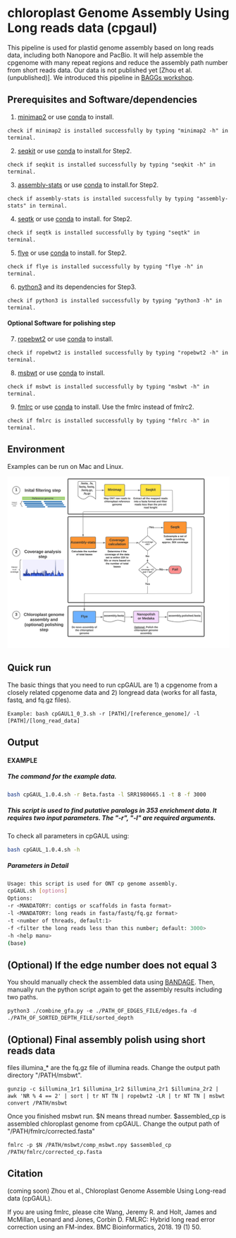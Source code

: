 # chloroplast Genome Assembly Using Long reads data (cpgaul)

This pipeline is used for plastid genome assembly based on long reads data, including both Nanopore and PacBio. It will help assemble the cpgenome with many repeat regions and reduce the assembly path number from short reads data. Our data is not published yet [Zhou et al. (unpublished)]. We introduced this pipeline in [BAGGs workshop](https://tarheels.live/baags/).

## Prerequisites and Software/dependencies

1. [minimap2](https://github.com/lh3/minimap2) or use [conda](https://anaconda.org/bioconda/minimap2) to install.
```
check if minimap2 is installed successfully by typing "minimap2 -h" in terminal.
```

2. [seqkit](https://bioinf.shenwei.me/seqkit/) or use [conda](https://anaconda.org/bioconda/seqkit) to install.for Step2.

```
check if seqkit is installed successfully by typing "seqkit -h" in terminal.
```
3. [assembly-stats](https://github.com/sanger-pathogens/assembly-stats) or use [conda](https://anaconda.org/bioconda/assembly-stats) to install.for Step2.

```
check if assembly-stats is installed successfully by typing "assembly-stats" in terminal.
```
4. [seqtk](https://github.com/lh3/seqtk) or use [conda](https://anaconda.org/bioconda/seqtk) to install. for Step2.
 
```
check if seqtk is installed successfully by typing "seqtk" in terminal.
```
5. [flye](https://github.com/fenderglass/Flye) or use [conda](https://anaconda.org/bioconda/flye) to install. for Step2.

```
check if flye is installed successfully by typing "flye -h" in terminal.
```
6. [python3](https://www.python.org/downloads/) and its dependencies for Step3.

```
check if python3 is installed successfully by typing "python3 -h" in terminal.
```

#### Optional Software for polishing step
7. [ropebwt2](https://github.com/lh3/ropebwt2) or use [conda](https://anaconda.org/bioconda/ropebwt2) to install.
```
check if ropebwt2 is installed successfully by typing "ropebwt2 -h" in terminal.
```
8. [msbwt](https://github.com/holtjma/msbwt) or use [conda](https://anaconda.org/kbchoi/msbwt) to install.
```
check if msbwt is installed successfully by typing "msbwt -h" in terminal.
```
9. [fmlrc](https://github.com/holtjma/fmlrc) or use [conda](https://anaconda.org/bioconda/fmlrc) to install.
Use the fmlrc instead of fmlrc2.
```
check if fmlrc is installed successfully by typing "fmlrc -h" in terminal.
```

## Environment
Examples can be run on Mac and Linux.

![](cpGAUL_image.png)

## Quick run
The basic things that you need to run cpGAUL are 1) a cpgenome from a closely related cpgenome data and 2) longread data (works for all fasta, fastq, and fq.gz files).

  
  ```
  Example: bash cpGAUL1_0_3.sh -r [PATH]/[reference_genome]/ -l [PATH]/[long_read_data]
  ```
  
## Output


#### EXAMPLE
##### The command for the example data.
  ```bash
  bash cpGAUL_1.0.4.sh -r Beta.fasta -l SRR1980665.1 -t 8 -f 3000 
  ```
##### This script is used to find putative paralogs in 353 enrichment data. It requires two input parameters. The "-r", "-l" are required arguments.
  
  To check all parameters in cpGAUL using:
  ```bash
  bash cpGAUL_1.0.4.sh -h
  ```
  
##### Parameters in Detail
```bash
Usage: this script is used for ONT cp genome assembly.
cpGAUL.sh [options]
Options:
-r <MANDATORY: contigs or scaffolds in fasta format>
-l <MANDATORY: long reads in fasta/fastq/fq.gz format>
-t <number of threads, default:1>
-f <filter the long reads less than this number; default: 3000>
-h <help manu>
(base)
```

## (Optional) If the edge number does not equal 3
You should manually check the assembled data using [BANDAGE](https://rrwick.github.io/Bandage/). Then, manually run the python script again to get the assembly results including two paths.
```
python3 ./combine_gfa.py -e ./PATH_OF_EDGES_FILE/edges.fa -d ./PATH_OF_SORTED_DEPTH_FILE/sorted_depth
```


## (Optional) Final assembly polish using short reads data
files illumina_* are the fq.gz file of illumina reads. Change the output path directory "/PATH/msbwt".

```
gunzip -c $illumina_1r1 $illumina_1r2 $illumina_2r1 $illumina_2r2 | awk 'NR % 4 == 2' | sort | tr NT TN | ropebwt2 -LR | tr NT TN | msbwt convert /PATH/msbwt
```
Once you finished msbwt run. $N means thread number. $assembled_cp is assembled chloroplast genome from cpGAUL. Change the output path of "/PATH/fmlrc/corrected.fasta"

```
fmlrc -p $N /PATH/msbwt/comp_msbwt.npy $assembled_cp /PATH/fmlrc/corrected_cp.fasta
```

## Citation

(coming soon) Zhou et al., Chloroplast Genome Assemble Using Long-read data (cpGAUL).

If you are using fmlrc, please cite Wang, Jeremy R. and Holt, James and McMillan, Leonard and Jones, Corbin D. FMLRC: Hybrid long read error correction using an FM-index. BMC Bioinformatics, 2018. 19 (1) 50.

